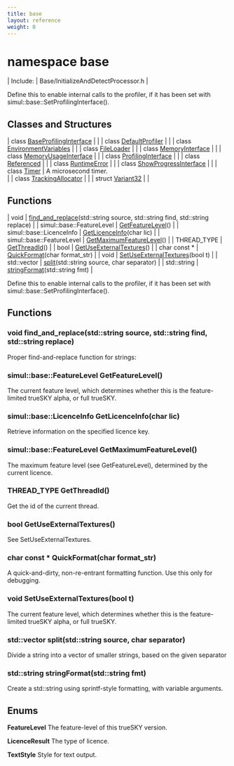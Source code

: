 ```yaml
---
title: base
layout: reference
weight: 0
---
```

namespace base
===

| Include: | Base/InitializeAndDetectProcessor.h |

Define this to enable internal calls to the profiler, if it has been set with simul::base::SetProfilingInterface().
  


Classes and Structures
---

| class [BaseProfilingInterface](base/baseprofilinginterface) |  |
| class [DefaultProfiler](base/defaultprofiler) |  |
| class [EnvironmentVariables](base/environmentvariables) |  |
| class [FileLoader](base/fileloader) |  |
| class [MemoryInterface](base/memoryinterface) |  |
| class [MemoryUsageInterface](base/memoryusageinterface) |  |
| class [ProfilingInterface](base/profilinginterface) |  |
| class [Referenced](base/referenced) |  |
| class [RuntimeError](base/runtimeerror) |  |
| class [ShowProgressInterface](base/showprogressinterface) |  |
| class [Timer](base/timer) | A microsecond timer.<br> |
| class [TrackingAllocator](base/trackingallocator) |  |
| struct [Variant32](base/variant32) |  |

Functions
---

| void | [find_and_replace](#find_and_replace)(std::string source, std::string find, std::string replace) |
| simul::base::FeatureLevel | [GetFeatureLevel](#GetFeatureLevel)() |
| simul::base::LicenceInfo | [GetLicenceInfo](#GetLicenceInfo)(char lic) |
| simul::base::FeatureLevel | [GetMaximumFeatureLevel](#GetMaximumFeatureLevel)() |
| THREAD_TYPE | [GetThreadId](#GetThreadId)() |
| bool | [GetUseExternalTextures](#GetUseExternalTextures)() |
| char  const * | [QuickFormat](#QuickFormat)(char format_str) |
| void | [SetUseExternalTextures](#SetUseExternalTextures)(bool t) |
| std::vector | [split](#split)(std::string source, char separator) |
| std::string | [stringFormat](#stringFormat)(std::string fmt) |

Define this to enable internal calls to the profiler, if it has been set with simul::base::SetProfilingInterface().
  


Functions
---

### <a name="find_and_replace"/>void find_and_replace(std::string source, std::string find, std::string replace)
Proper find-and-replace function for strings:

### <a name="GetFeatureLevel"/>simul::base::FeatureLevel GetFeatureLevel()
The current feature level, which determines whether this is the feature-limited trueSKY alpha, or full trueSKY.

### <a name="GetLicenceInfo"/>simul::base::LicenceInfo GetLicenceInfo(char lic)
Retrieve information on the specified licence key.

### <a name="GetMaximumFeatureLevel"/>simul::base::FeatureLevel GetMaximumFeatureLevel()
The maximum feature level (see GetFeatureLevel), determined by the current licence.

### <a name="GetThreadId"/>THREAD_TYPE GetThreadId()
Get the id of the current thread.

### <a name="GetUseExternalTextures"/>bool GetUseExternalTextures()
See SetUseExternalTextures.

### <a name="QuickFormat"/>char  const * QuickFormat(char format_str)
A quick-and-dirty, non-re-entrant formatting function. Use this only for debugging.

### <a name="SetUseExternalTextures"/>void SetUseExternalTextures(bool t)
The current feature level, which determines whether this is the feature-limited trueSKY alpha, or full trueSKY.

### <a name="split"/>std::vector split(std::string source, char separator)
Divide a string into a vector of smaller strings, based on the given separator

### <a name="stringFormat"/>std::string stringFormat(std::string fmt)
Create a std::string using sprintf-style formatting, with variable arguments.

Enums
---

**FeatureLevel**  The feature-level of this trueSKY version.

**LicenceResult**  The type of licence.

**TextStyle**  Style for text output.
